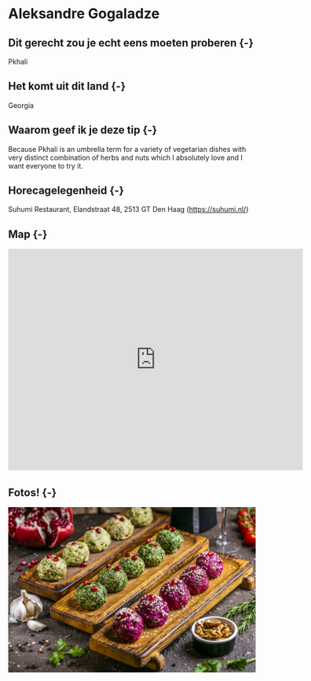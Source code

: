 # Aleksandre Gogaladze







## Dit gerecht zou je echt eens moeten proberen {-} 

Pkhali

## Het komt uit dit land {-}

Georgia

## Waarom geef ik je deze tip {-}

Because Pkhali is an umbrella term for a variety of vegetarian dishes with very distinct combination of herbs and nuts which I absolutely love and I want everyone to try it.

## Horecagelegenheid {-}

Suhumi Restaurant, Elandstraat 48, 2513 GT Den Haag (https://suhumi.nl/)

## Map {-}

<iframe src="https://www.google.com/maps/embed?pb=!1m18!1m12!1m3!1d2451.915676258245!2d4.296445215114161!3d52.08126487640357!2m3!1f0!2f0!3f0!3m2!1i1024!2i768!4f13.1!3m3!1m2!1s0x47c5b7327f488003%3A0x6fce71f6499b03e6!2sSuhumi%20Restaurant!5e0!3m2!1snl!2snl!4v1661265760185!5m2!1snl!2snl" width="600" height="450" style="border:0;" allowfullscreen="" loading="lazy" referrerpolicy="no-referrer-when-downgrade"></iframe>

## Fotos! {-}

<img src="images/gerechten/Pkhali-min[1]_Aleksandre Gogaladze.jpg" width="700" style="display: block; margin: auto;" />
